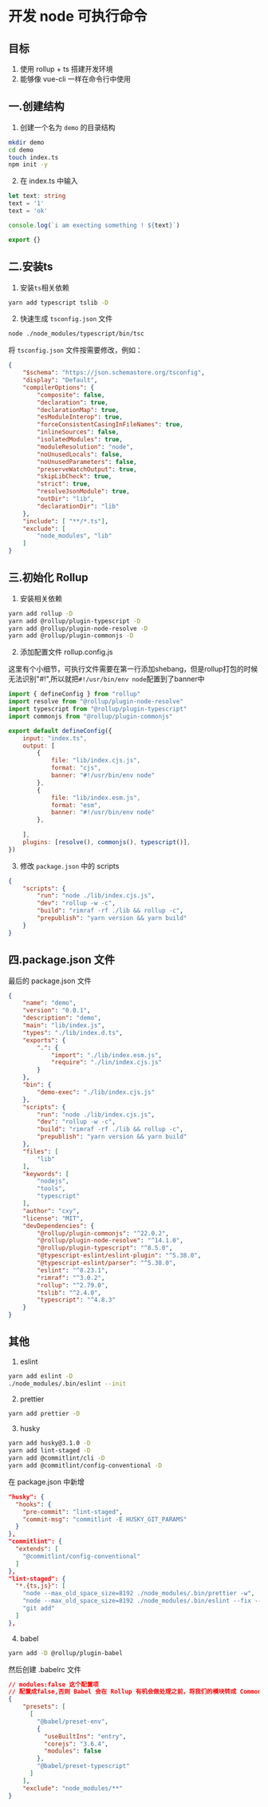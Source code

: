 # 开发 node 可执行命令

<!-- https://juejin.cn/post/7029525775321661470#heading-2 -->

## 目标

1. 使用 rollup + ts 搭建开发环境
2. 能够像 vue-cli 一样在命令行中使用

## 一.创建结构

1. 创建一个名为 `demo` 的目录结构

```bash
mkdir demo
cd demo
touch index.ts
npm init -y
```

2. 在 index.ts 中输入

```ts
let text: string
text = '1'
text = 'ok'

console.log(`i am execting something ! ${text}`)

export {}
```

## 二.安装ts

1. 安装`ts`相关依赖

```bash
yarn add typescript tslib -D
```

2. 快速生成 `tsconfig.json` 文件

```bash
node ./node_modules/typescript/bin/tsc
```

将 `tsconfig.json` 文件按需要修改，例如：

```json
{
    "$schema": "https://json.schemastore.org/tsconfig",
    "display": "Default",
    "compilerOptions": {
        "composite": false,
        "declaration": true,
        "declarationMap": true,
        "esModuleInterop": true,
        "forceConsistentCasingInFileNames": true,
        "inlineSources": false,
        "isolatedModules": true,
        "moduleResolution": "node",
        "noUnusedLocals": false,
        "noUnusedParameters": false,
        "preserveWatchOutput": true,
        "skipLibCheck": true,
        "strict": true,
        "resolveJsonModule": true,
        "outDir": "lib",
        "declarationDir": "lib"
    },
    "include": [ "**/*.ts"],
    "exclude": [
        "node_modules", "lib"
    ]
}
```

## 三.初始化 Rollup

1. 安装相关依赖

```bash
yarn add rollup -D
yarn add @rollup/plugin-typescript -D
yarn add @rollup/plugin-node-resolve -D
yarn add @rollup/plugin-commonjs -D
```

2. 添加配置文件 rollup.config.js

这里有个小细节，可执行文件需要在第一行添加shebang，但是rollup打包的时候无法识别"#!",所以就把`#!/usr/bin/env node`配置到了banner中

```js
import { defineConfig } from "rollup"
import resolve from "@rollup/plugin-node-resolve"
import typescript from "@rollup/plugin-typescript"
import commonjs from "@rollup/plugin-commonjs"

export default defineConfig({
    input: "index.ts",
    output: [
        {
            file: "lib/index.cjs.js",
            format: "cjs",
            banner: "#!/usr/bin/env node"
        },
        {
            file: "lib/index.esm.js",
            format: "esm",
            banner: "#!/usr/bin/env node"
        },
    
    ],
    plugins: [resolve(), commonjs(), typescript()],
})

```

3. 修改 `package.json` 中的 scripts

```json
{
    "scripts": {
        "run": "node ./lib/index.cjs.js",
        "dev": "rollup -w -c",
        "build": "rimraf -rf ./lib && rollup -c",
        "prepublish": "yarn version && yarn build"
    }
}
```

## 四.package.json 文件

最后的 package.json 文件

```json
{
    "name": "demo",
    "version": "0.0.1",
    "description": "demo",
    "main": "lib/index.js",
    "types": "./lib/index.d.ts",
    "exports": {
        ".": {
            "import": "./lib/index.esm.js",
            "require": "./lin/index.cjs.js"
        }
    },
    "bin": {
        "demo-exec": "./lib/index.cjs.js"
    },
    "scripts": {
        "run": "node ./lib/index.cjs.js",
        "dev": "rollup -w -c",
        "build": "rimraf -rf ./lib && rollup -c",
        "prepublish": "yarn version && yarn build"
    },
    "files": [
        "lib"
    ],
    "keywords": [
        "nodejs",
        "tools",
        "typescript"
    ],
    "author": "cxy",
    "license": "MIT",
    "devDependencies": {
        "@rollup/plugin-commonjs": "^22.0.2",
        "@rollup/plugin-node-resolve": "^14.1.0",
        "@rollup/plugin-typescript": "^8.5.0",
        "@typescript-eslint/eslint-plugin": "^5.38.0",
        "@typescript-eslint/parser": "^5.38.0",
        "eslint": "^8.23.1",
        "rimraf": "^3.0.2",
        "rollup": "^2.79.0",
        "tslib": "^2.4.0",
        "typescript": "^4.8.3"
    }
}

```

## 其他

1. eslint

```bash
yarn add eslint -D
./node_modules/.bin/eslint --init
```

2. prettier

```bash
yarn add prettier -D
```

3. husky

```bash
yarn add husky@3.1.0 -D
yarn add lint-staged -D
yarn add @commitlint/cli -D
yarn add @commitlint/config-conventional -D
```

在 package.json 中新增

```json
"husky": {
  "hooks": {
    "pre-commit": "lint-staged",
    "commit-msg": "commitlint -E HUSKY_GIT_PARAMS"
  }
},
"commitlint": {
  "extends": [
    "@commitlint/config-conventional"
  ]
},
"lint-staged": {
  "*.{ts,js}": [
    "node --max_old_space_size=8192 ./node_modules/.bin/prettier -w",
    "node --max_old_space_size=8192 ./node_modules/.bin/eslint --fix --color",
    "git add"
  ]
},
```

4. babel

```bash
yarn add -D @rollup/plugin-babel
```

然后创建 .babelrc 文件

```json
// modules:false 这个配置项
// 配置成false,否则 Babel 会在 Rollup 有机会做处理之前，将我们的模块转成 CommonJS ，导致 Rollup 的一些处理失败。
{
    "presets": [
      [
        "@babel/preset-env",
        {
          "useBuiltIns": "entry",
          "corejs": "3.6.4",
          "modules": false
        },
        "@babel/preset-typescript"
      ]
    ],
    "exclude": "node_modules/**"
}
```

